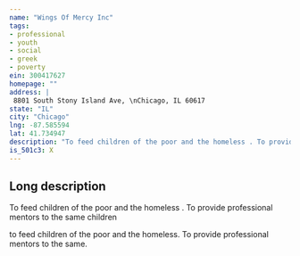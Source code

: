```yaml
---
name: "Wings Of Mercy Inc"
tags:
- professional
- youth
- social
- greek
- poverty
ein: 300417627
homepage: ""
address: |
 8801 South Stony Island Ave, \nChicago, IL 60617
state: "IL"
city: "Chicago"
lng: -87.585594
lat: 41.734947
description: "To feed children of the poor and the homeless . To provide professional mentors to the same children"
is_501c3: X
---
```


## Long description

To feed children of the poor and the homeless . To provide professional mentors to the same children
  
  to feed children of the poor and the homeless. To provide professional mentors to the same. 
